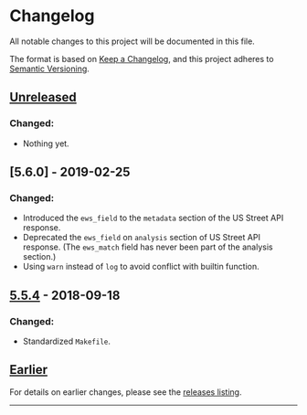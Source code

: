 # Changelog

All notable changes to this project will be documented in this file.

The format is based on [Keep a Changelog](https://keepachangelog.com/en/1.0.0/), and this project adheres to [Semantic Versioning](https://semver.org/spec/v2.0.0.html).


## [Unreleased]

### Changed:

- Nothing yet.


## [5.6.0] - 2019-02-25

### Changed:

- Introduced the `ews_field` to the `metadata` section of the US Street API response.
- Deprecated the `ews_field` on `analysis` section of US Street API response. (The `ews_match` field has never been part of the analysis section.)
- Using `warn` instead of `log` to avoid conflict with builtin function.

## [5.5.4] - 2018-09-18

### Changed:

- Standardized `Makefile`.


## [Earlier]

For details on earlier changes, please see the [releases listing](https://github.com/smartystreets/smartystreets-ruby-sdk/releases).

------------

[Unreleased]: https://github.com/smartystreets/smartystreets-ruby-sdk/compare/5.5.4...HEAD
[5.5.4]: https://github.com/smartystreets/smartystreets-ruby-sdk/compare/5.5.3...5.5.4
[Earlier]: https://github.com/smartystreets/smartystreets-ruby-sdk/releases
